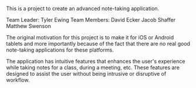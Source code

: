 This is a project to create an advanced note-taking application.

Team Leader: Tyler Ewing
Team Members:
David Ecker
Jacob Shaffer
Matthew Swenson

The original motivation for this project is to make it for iOS or Android tablets and more importantly because of the fact that there are no real good note-taking applications for these platforms.

The application has intuitive features that enhances the user's experience while taking notes for a class, during a meeting, etc.
These features are designed to assist the user without being intrusive or disruptive of workflow.


